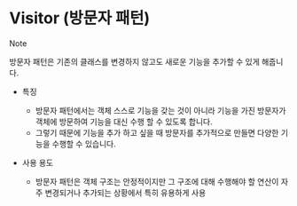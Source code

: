 # Visitor (방문자 패턴)
> [!NOTE]
> 방문자 패턴은 기존의 클래스를 변경하지 않고도 새로운 기능을 추가할 수 있게 해줍니다.

- 특징
  - 방문자 패턴에서는 객체 스스로 기능을 갖는 것이 아니라 기능을 가진 방문자가 객체에 방문하여 기능을 대신 수행 할 수 있도록 합니다.
  - 그렇기 때문에 기능을 추가 하고 싶을 때 방문자를 추가적으로 만들면 다양한 기능을 수행할 수 있습니다.

- 사용 용도
  - 방문자 패턴은 객체 구조는 안정적이지만 그 구조에 대해 수행해야 할 연산이 자주 변경되거나 추가되는 상황에서 특히 유용하게 사용